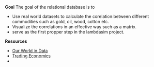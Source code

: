 **Goal**
The goal of the relational database is to 
* Use real world datasets to calculate the corelation between different commodities such as gold, oil, wood, cotton etc. 
* Visualize the correlations in an effective way such as a matrix.
* serve as the first propper step in the lambdasim project.

**Resources**
- [Our World in Data](https://ourworldindata.org/grapher/price-per-kg-of-gold)
- [Trading Economics](https://tradingeconomics.com/commodity/gold)
- 